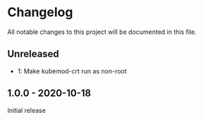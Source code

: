 # Changelog

All notable changes to this project will be documented in this file.

## Unreleased

* 1: Make kubemod-crt run as non-root

## 1.0.0 - 2020-10-18

Initial release
